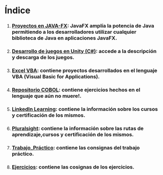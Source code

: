 # Índice

1. ### [Proyectos en JAVA-FX](https://github.com/MiguelAngelMoyaJulio/DevMMA/blob/master/Archivos%20MD/JAVA-FX.MD): JavaFX amplía la potencia de Java permitiendo a los desarrolladores utilizar cualquier biblioteca de Java en aplicaciones JavaFX.

2. ### [Desarrollo de juegos en Unity (C#)](https://github.com/MiguelAngelMoyaJulio/DevMMA/blob/master/Archivos%20MD/JuegosHechosEnUnity.MD): accede a la descripción y descarga de los juegos.

3. ### [Excel VBA](https://github.com/MiguelAngelMoyaJulio/DevMMA/blob/master/Archivos%20MD/ExcelVBA.MD): contiene proyectos desarrollados en el lenguaje VBA (Visual Basic for Applications).

4. ### [Repositorio COBOL](https://github.com/MiguelAngelMoyaJulio/COBOL): contiene ejercicios hechos en el lenguaje que aún no muere!.

5. ### [LinkedIn Learning](https://github.com/MiguelAngelMoyaJulio/DevMMA/blob/master/Archivos%20MD/LinkedIn%20Learning.MD): contiene la información sobre los cursos y certificación de los mismos.

6. ### [Pluralsight](https://github.com/MiguelAngelMoyaJulio/DevMMA/blob/master/Archivos%20MD/Pluralsight/Pluralsight.MD): contiene la información sobre las rutas de aprendizaje,cursos y certificación de los mismos.

7. ### [Trabajo_Práctico](https://github.com/MiguelAngelMoyaJulio/DevMMA/blob/master/Archivos%20MD/TrabajoPr%C3%A1ctico.MD): contiene las consignas del trabajo práctico.

8. ### [Ejercicios](https://github.com/MiguelAngelMoyaJulio/DevMMA/blob/master/Archivos%20MD/Ejercicios.MD): contiene las cosignas de los ejercicios.


